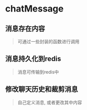 # chatMessage

## 消息存在内容
> 可通过一些封装的函数进行调用


## 消息持久化到redis
> 消息可传输到redis中

## 修改聊天历史和裁剪消息
> 自己定义消息, 或者更改其中内容

